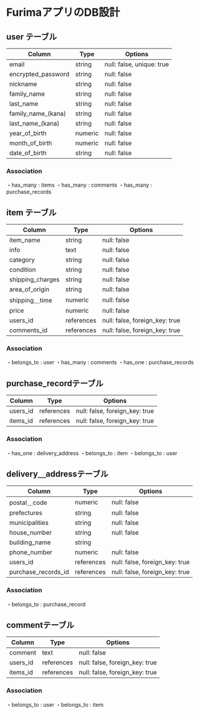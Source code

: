 # FurimaアプリのDB設計

## user テーブル

| Column             | Type    | Options                   |
| ------------------ | ------- | ------------------------- |
| email              | string  | null: false, unique: true |
| encrypted_password | string  | null: false               |
| nickname           | string  | null: false               |
| family_name        | string  | null: false               |
| last_name          | string  | null: false               |
| family_name_(kana) | string  | null: false               |
| last_name_(kana)   | string  | null: false               |
| year_of_birth      | numeric | null: false               |
| month_of_birth     | numeric | null: false               |
| date_of_birth      | string  | null: false               |

### Association
・has_many : items
・has_many : comments
・has_many : purchase_records


## item テーブル

| Column           | Type       | Options                        |
| ---------------- | ---------- | ------------------------------ |
| item_name        | string     | null: false                    |
| info             | text       | null: false                    |
| category         | string     | null: false                    |
| condition        | string     | null: false                    |
| shipping_charges | string     | null: false                    |
| area_of_origin   | string     | null: false                    |
| shipping＿time    | numeric    | null: false                    |
| price            | numeric    | null: false                    |
| users_id         | references | null: false, foreign_key: true |
| comments_id      | references | null: false, foreign_key: true |

### Association
・belongs_to : user
・has_many : comments
・has_one : purchase_records


## purchase_recordテーブル

| Column           | Type       | Options                        |
| ---------------- | ---------- | ------------------------------ |
| users_id         | references | null: false, foreign_key: true |
| items_id         | references | null: false, foreign_key: true |

### Association
・has_one : delivery_address
・belongs_to : item
・belongs_to : user


## delivery＿addressテーブル

| Column              | Type       | Options                        |
| ------------------- | ---------- | ------------------------------ |
| postal＿code        | numeric    | null: false                    |
| prefectures         | string     | null: false                    |
| municipalities      | string     | null: false                    |
| house_number        | string     | null: false                    |
| building_name       | string     |                                |
| phone_number        | numeric    | null: false                    |
| users_id            | references | null: false, foreign_key: true |
| purchase_records_id | references | null: false, foreign_key: true |

### Association
・belongs_to : purchase_record


## commentテーブル

| Column   | Type       | Options                        |
| -------- | ---------- | ------------------------------ |
| comment  | text       | null: false                    |
| users_id | references | null: false, foreign_key: true |
| items_id | references | null: false, foreign_key: true |

### Association
・belongs_to : user
・belongs_to : item